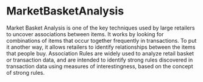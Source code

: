 # MarketBasketAnalysis
Market Basket Analysis is one of the key techniques used by large retailers to uncover associations between items. It works by looking for combinations of items that occur together frequently in transactions. To put it another way, it allows retailers to identify relationships between the items that people buy.  Association Rules are widely used to analyze retail basket or transaction data, and are intended to identify strong rules discovered in transaction data using measures of interestingness, based on the concept of strong rules.
